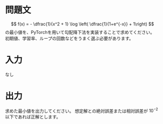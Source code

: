 # 問題文
$$
f(x) = - \dfrac{1}{x^2 + 1} \log \left( \dfrac{1}{1+e^{-x}} + 1\right)
$$
の最小値を、PyTorchを用いて勾配降下法を実装することで求めてください。
初期値、学習率、ループの回数などをうまく選ぶ必要があります。

# 入力
なし

# 出力
求めた最小値を出力してください。
想定解との絶対誤差または相対誤差が $10^{-2}$ 以下であれば正解とします。

